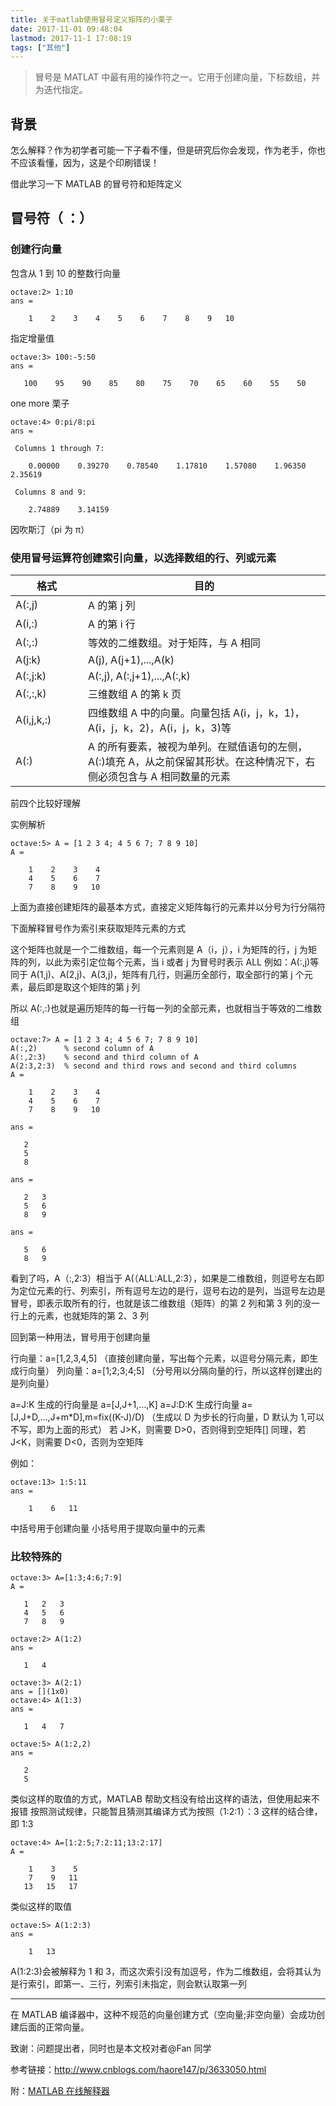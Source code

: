 ```yaml
---
title: 关于matlab使用冒号定义矩阵的小栗子
date: 2017-11-01 09:48:04
lastmod: 2017-11-1 17:08:19
tags: ["其他"]
---
```


> 冒号是 MATLAT 中最有用的操作符之一。它用于创建向量，下标数组，并为迭代指定。

<!-- more -->

## 背景

怎么解释？作为初学者可能一下子看不懂，但是研究后你会发现，作为老手，你也不应该看懂，因为，这是个印刷错误！

借此学习一下 MATLAB 的冒号符和矩阵定义

## 冒号符（ ：）

### 创建行向量

包含从 1 到 10 的整数行向量

```
octave:2> 1:10
ans =

    1    2    3    4    5    6    7    8    9   10
```

指定增量值

```
octave:3> 100:-5:50
ans =

   100    95    90    85    80    75    70    65    60    55    50
```

one more 栗子

```
octave:4> 0:pi/8:pi
ans =

 Columns 1 through 7:

    0.00000    0.39270    0.78540    1.17810    1.57080    1.96350    2.35619

 Columns 8 and 9:

    2.74889    3.14159
```

因吹斯汀（pi 为 π）

### 使用冒号运算符创建索引向量，以选择数组的行、列或元素

<style>
table th:first-of-type {
    width: 100px;
}
</style>

| 格式       | 目的                                                                                                                    |
| ---------- | ----------------------------------------------------------------------------------------------------------------------- |
| A(:,j)     | A 的第 j 列                                                                                                             |
| A(i,:)     | A 的第 i 行                                                                                                             |
| A(:,:)     | 等效的二维数组。对于矩阵，与 A 相同                                                                                     |
| A(j:k)     | A(j), A(j+1),...,A(k)                                                                                                   |
| A(:,j:k)   | A(:,j), A(:,j+1),...,A(:,k)                                                                                             |
| A(:,:,k)   | 三维数组 A 的第 k 页                                                                                                    |
| A(i,j,k,:) | 四维数组 A 中的向量。向量包括 A(i，j，k，1)，A(i，j，k，2)，A(i，j，k，3)等                                             |
| A(:)       | A 的所有要素，被视为单列。在赋值语句的左侧，A(:)填充 A，从之前保留其形状。在这种情况下，右侧必须包含与 A 相同数量的元素 |

前四个比较好理解

实例解析

```
octave:5> A = [1 2 3 4; 4 5 6 7; 7 8 9 10]
A =

    1    2    3    4
    4    5    6    7
    7    8    9   10
```

上面为直接创建矩阵的最基本方式，直接定义矩阵每行的元素并以分号为行分隔符

下面解释冒号作为索引来获取矩阵元素的方式

这个矩阵也就是一个二维数组，每一个元素则是 A（i，j），i 为矩阵的行，j 为矩阵的列，以此为索引定位每个元素，当 i 或者 j 为冒号时表示 ALL
例如：A(:,j)等同于 A(1,j)、A(2,j)、A(3,j)，矩阵有几行，则遍历全部行，取全部行的第 j 个元素，最后即是取这个矩阵的第 j 列

所以 A(:,:)也就是遍历矩阵的每一行每一列的全部元素，也就相当于等效的二维数组

```
octave:7> A = [1 2 3 4; 4 5 6 7; 7 8 9 10]
A(:,2)      % second column of A
A(:,2:3)    % second and third column of A
A(2:3,2:3)  % second and third rows and second and third columns
A =

    1    2    3    4
    4    5    6    7
    7    8    9   10

ans =

   2
   5
   8

ans =

   2   3
   5   6
   8   9

ans =

   5   6
   8   9
```

看到了吗，A（:,2:3）相当于 A(（ALL:ALL,2:3），如果是二维数组，则逗号左右即为定位元素的行、列索引，所有逗号左边的是行，逗号右边的是列，当逗号左边是冒号，即表示取所有的行，也就是该二维数组（矩阵）的第 2 列和第 3 列的没一行上的元素，也就矩阵的第 2、3 列

回到第一种用法，冒号用于创建向量

行向量：a=[1,2,3,4,5] （直接创建向量，写出每个元素，以逗号分隔元素，即生成行向量）
列向量：a=[1;2;3;4;5] （分号用以分隔向量的行，所以这样创建出的是列向量）

a=J:K 生成的行向量是 a=[J,J+1,…,K]
a=J:D:K 生成行向量 a=[J,J+D,…,J+m*D],m=fix((K-J)/D) （生成以 D 为步长的行向量，D 默认为 1,可以不写，即为上面的形式）
若 J>K，则需要 D>0，否则得到空矩阵[]
同理，若 J<K，则需要 D<0，否则为空矩阵

例如：

```
octave:13> 1:5:11
ans =

    1    6   11
```

中括号用于创建向量
小括号用于提取向量中的元素

### 比较特殊的

```
octave:3> A=[1:3;4:6;7:9]
A =

   1   2   3
   4   5   6
   7   8   9

octave:2> A(1:2)
ans =

   1   4

octave:3> A(2:1)
ans = [](1x0)
octave:4> A(1:3)
ans =

   1   4   7

octave:5> A(1:2,2)
ans =

   2
   5

```

类似这样的取值的方式，MATLAB 帮助文档没有给出这样的语法，但使用起来不报错
按照测试规律，只能暂且猜测其编译方式为按照（1:2:1）：3 这样的结合律，即 1:3

```
octave:4> A=[1:2:5;7:2:11;13:2:17]
A =

    1    3    5
    7    9   11
   13   15   17
```

类似这样的取值

```
octave:5> A(1:2:3)
ans =

    1   13
```

A(1:2:3)会被解释为 1 和 3，而这次索引没有加逗号，作为二维数组，会将其认为是行索引，即第一、三行，列索引未指定，则会默认取第一列

---

在 MATLAB 编译器中，这种不规范的向量创建方式（空向量;非空向量）会成功创建后面的正常向量。

致谢：问题提出者，同时也是本文校对者@Fan 同学

参考链接：<a href="http://www.cnblogs.com/haore147/p/3633050.html">http://www.cnblogs.com/haore147/p/3633050.html</a>

附：[MATLAB 在线解释器](http://octave-online.net)
